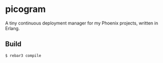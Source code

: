 picogram
=====

A tiny continuous deployment manager for my Phoenix projects, written in Erlang.

Build
-----

    $ rebar3 compile
